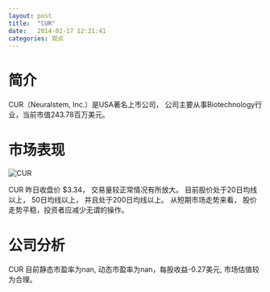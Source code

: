 ```yaml
---
layout: post
title:  "CUR"
date:   2014-02-17 12:21:41
categories: 观点
---
```


# 简介
CUR（Neuralstem, Inc.）是USA著名上市公司，
公司主要从事Biotechnology行业，当前市值243.78百万美元。

# 市场表现

![CUR](http://finviz.com/chart.ashx?t=CUR&ty=c&ta=1&p=d&s=l)

CUR 昨日收盘价 $3.34，
交易量较正常情况有所放大。
目前股价处于20日均线以上，
50日均线以上，
并且处于200日均线以上。
从短期市场走势来看，
股价走势平稳，投资者应减少无谓的操作。

# 公司分析
CUR 目前静态市盈率为nan, 动态市盈率为nan，每股收益-0.27美元,
市场估值较为合理。
